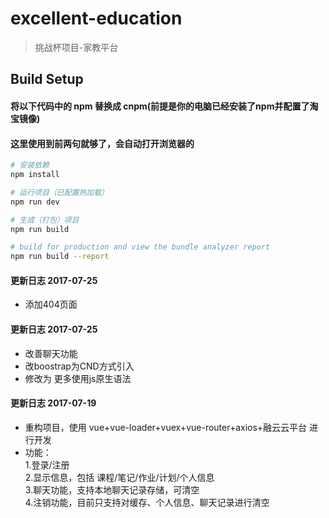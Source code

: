 # excellent-education

> 挑战杯项目-家教平台

## Build Setup

#### 将以下代码中的 npm 替换成 cnpm(前提是你的电脑已经安装了npm并配置了淘宝镜像)
#### 这里使用到前两句就够了，会自动打开浏览器的
``` bash
# 安装依赖
npm install

# 运行项目（已配置热加载）
npm run dev

# 生成（打包）项目
npm run build

# build for production and view the bundle analyzer report
npm run build --report
```

#### 更新日志 2017-07-25
- 添加404页面

#### 更新日志 2017-07-25
- 改善聊天功能
- 改boostrap为CND方式引入
- 修改为 更多使用js原生语法

#### 更新日志 2017-07-19

- 重构项目，使用 vue+vue-loader+vuex+vue-router+axios+融云云平台 进行开发
- 功能：  
  1.登录/注册  
  2.显示信息，包括 课程/笔记/作业/计划/个人信息  
  3.聊天功能，支持本地聊天记录存储，可清空  
  4.注销功能，目前只支持对缓存、个人信息、聊天记录进行清空  